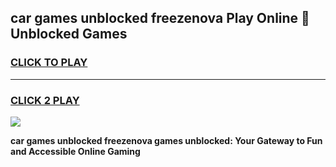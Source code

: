 
## car games unblocked freezenova Play Online 👋 Unblocked Games
<h3>
<a href="https://premium.freeplayer.one?title=car_games_unblocked_freezenova&ref=19F">CLICK TO PLAY</a></h3>
<hr>

<h3>
<a href="https://premium.freeplayer.one?title=car_games_unblocked_freezenova&ref=19F">CLICK 2 PLAY</a>
  
</h3>

<a href="https://premium.freeplayer.one?title=car_games_unblocked_freezenova&ref=19F"><img src="https://clearcache.store/games.png"></a>


**car games unblocked freezenova games unblocked: Your Gateway to Fun and Accessible Online Gaming**
